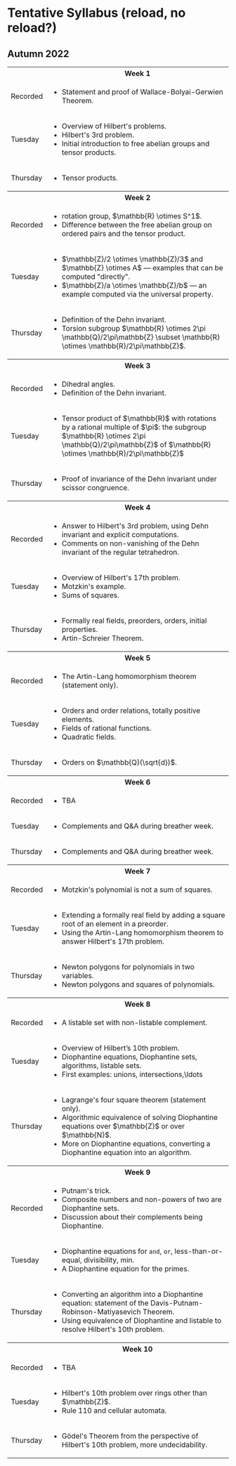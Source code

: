 <head>
<script type="text/javascript" id="MathJax-script" async
  src="https://cdn.jsdelivr.net/npm/mathjax@3/es5/tex-mml-chtml.js">
</script>
<script>
  MathJax = {
    tex: {
      inlineMath: [['$', '$']]
    }
  };
</script>

<script type='text/javascript'>
window.onload = function() {
    if(!window.location.hash) {
        window.location = window.location + '#loaded';
        window.location.reload();
    }
  window.location = window.location;
}
</script>
</head>

# Tentative Syllabus (reload, no reload?)
## Autumn 2022

<table>
  <tbody>
<!--  ##################  Week 1  ################## -->
    <tr><th></th><th align=center>Week 1</th></tr><tr>
      <td>Recorded</td>
      <td>
        <ul>
          <li>  Statement and proof of Wallace-Bolyai-Gerwien Theorem.</li>
        </ul>
      </td>
    </tr>
    <tr>
      <td>Tuesday</td>
      <td>
        <ul>
          <li>  Overview of Hilbert's problems.</li>
          <li>  Hilbert's 3rd problem.</li>
          <li>  Initial introduction to free abelian groups and tensor products.</li>
        </ul>
      </td>
    </tr>
    <tr>
      <td>Thursday</td>
      <td>
        <ul>
          <li>  Tensor products.</li>
        </ul>
      </td>
    </tr>
<!--  ##################  Week 2  ################## -->
    <tr><th></th><th align=center>Week 2</th></tr><tr>
      <td>Recorded</td>
      <td>
        <ul>
          <li>  rotation group, $\mathbb{R} \otimes S^1$.</li>
          <li>  Difference between the free abelian group on ordered pairs and the tensor product.</li>
        </ul>
      </td>
    </tr>
    <tr>
      <td>Tuesday</td>
      <td>
        <ul>
          <li>  $\mathbb{Z}/2 \otimes \mathbb{Z}/3$ and $\mathbb{Z} \otimes A$ &mdash; examples that can be computed "directly".</li>
          <li>  $\mathbb{Z}/a \otimes \mathbb{Z}/b$ &mdash; an example computed via the universal property.</li>
        </ul>
      </td>
    </tr>
    <tr>
      <td>Thursday</td>
      <td>
        <ul>
          <li>  Definition of the Dehn invariant.</li>
          <li>  Torsion subgroup $\mathbb{R} \otimes 2\pi \mathbb{Q}/2\pi\mathbb{Z} \subset \mathbb{R} \otimes \mathbb{R}/2\pi\mathbb{Z}$.</li>
        </ul>
      </td>
    </tr>
<!--  ##################  Week 3  ################## -->
    <tr><th></th><th align=center>Week 3</th></tr><tr>
      <td>Recorded</td>
      <td>
        <ul>
          <li>  Dihedral angles.</li>
          <li>  Definition of the Dehn invariant.</li>
        </ul>
      </td>
    </tr>
    <tr>
      <td>Tuesday</td>
      <td>
        <ul>
          <li>  Tensor product of $\mathbb{R}$ with rotations by a rational multiple of $\pi$: the subgroup $\mathbb{R} \otimes 2\pi \mathbb{Q}/2\pi\mathbb{Z}$ of $\mathbb{R} \otimes \mathbb{R}/2\pi\mathbb{Z}$</li>
        </ul>
      </td>
    </tr>
    <tr>
      <td>Thursday</td>
      <td>
        <ul>
          <li>  Proof of invariance of the Dehn invariant under scissor congruence.</li>
        </ul>
      </td>
    </tr>
<!--  ##################  Week 4  ################## -->
    <tr><th></th><th align=center>Week 4</th></tr><tr>
      <td>Recorded</td>
      <td>
        <ul>
          <li>  Answer to Hilbert's 3rd problem, using Dehn invariant and explicit computations.</li>
          <li>  Comments on non-vanishing of the Dehn invariant of the regular tetrahedron.</li>
        </ul>
      </td>
    </tr>
    <tr>
      <td>Tuesday</td>
      <td>
        <ul>
          <li>  Overview of Hilbert's 17th problem.</li>
          <li>  Motzkin's example.</li>
          <li>  Sums of squares.</li>
        </ul>
      </td>
    </tr>
    <tr>
      <td>Thursday</td>
      <td>
        <ul>
          <li>  Formally real fields, preorders, orders, initial properties.</li>
          <li>  Artin-Schreier Theorem.</li>
        </ul>
      </td>
    </tr>
<!--  ##################  Week 5  ################## -->
    <tr><th></th><th align=center>Week 5</th></tr><tr>
      <td>Recorded</td>
      <td>
        <ul>
          <li>  The Artin-Lang homomorphism theorem (statement only).</li>
        </ul>
      </td>
    </tr>
    <tr>
      <td>Tuesday</td>
      <td>
        <ul>
          <li>  Orders and order relations, totally positive elements.</li>
          <li>  Fields of rational functions.</li>
          <li>  Quadratic fields.</li>
        </ul>
      </td>
    </tr>
    <tr>
      <td>Thursday</td>
      <td>
        <ul>
          <li>  Orders on $\mathbb{Q}(\sqrt{d})$.</li>
        </ul>
      </td>
    </tr>
<!--  ##################  Week 6  ################## -->
    <tr><th></th><th align=center>Week 6</th></tr><tr>
      <td>Recorded</td>
      <td>
        <ul>
          <li>  TBA</li>
        </ul>
      </td>
    </tr>
    <tr>
      <td>Tuesday</td>
      <td>
        <ul>
          <li>  Complements and Q&A during breather week.</li>
        </ul>
      </td>
    </tr>
    <tr>
      <td>Thursday</td>
      <td>
        <ul>
          <li>  Complements and Q&A during breather week.</li>
        </ul>
      </td>
    </tr>
<!--  ##################  Week 7  ################## -->
    <tr><th></th><th align=center>Week 7</th></tr><tr>
      <td>Recorded</td>
      <td>
        <ul>
          <li>  Motzkin's polynomial is not a sum of squares.</li>
        </ul>
      </td>
    </tr>
    <tr>
      <td>Tuesday</td>
      <td>
        <ul>
          <li>  Extending a formally real field by adding a square root of an element in a preorder.</li>
          <li>  Using the Artin-Lang homomorphism theorem to answer Hilbert's 17th problem.</li>
        </ul>
      </td>
    </tr>
    <tr>
      <td>Thursday</td>
      <td>
        <ul>
          <li>  Newton polygons for polynomials in two variables.</li>
          <li>  Newton polygons and squares of polynomials.</li>
        </ul>
      </td>
    </tr>
<!--  ##################  Week 8  ################## -->
    <tr><th></th><th align=center>Week 8</th></tr><tr>
      <td>Recorded</td>
      <td>
        <ul>
          <li>  A listable set with non-listable complement.</li>
        </ul>
      </td>
    </tr>
    <tr>
      <td>Tuesday</td>
      <td>
        <ul>
          <li>  Overview of Hilbert’s 10th problem.</li>
          <li>  Diophantine equations, Diophantine sets, algorithms, listable sets.</li>
          <li>  First examples: unions, intersections,\ldots</li>
        </ul>
      </td>
    </tr>
    <tr>
      <td>Thursday</td>
      <td>
        <ul>
          <li>  Lagrange's four square theorem (statement only).</li>
          <li>  Algorithmic equivalence of solving Diophantine equations over $\mathbb{Z}$ or over $\mathbb{N}$.</li>
          <li>  More on Diophantine equations, converting a Diophantine equation into an algorithm.</li>
        </ul>
      </td>
    </tr>
<!--  ##################  Week 9  ################## -->
    <tr><th></th><th align=center>Week 9</th></tr><tr>
      <td>Recorded</td>
      <td>
        <ul>
          <li>  Putnam's trick.</li>
          <li>  Composite numbers and non-powers of two are Diophantine sets.</li>
          <li>  Discussion about their complements being Diophantine.</li>
        </ul>
      </td>
    </tr>
    <tr>
      <td>Tuesday</td>
      <td>
        <ul>
          <li>  Diophantine equations for <code>and</code>, <code>or</code>, less-than-or-equal, divisibility, min.</li>
          <li>  A Diophantine equation for the primes.</li>
        </ul>
      </td>
    </tr>
    <tr>
      <td>Thursday</td>
      <td>
        <ul>
          <li>  Converting an algorithm into a Diophantine equation: statement of the Davis-Putnam-Robinson-Matiyasevich Theorem.</li>
          <li>  Using equivalence of Diophantine and listable to resolve Hilbert's 10th problem.</li>
        </ul>
      </td>
    </tr>
<!--  ##################  Week 10  ################## -->
    <tr><th></th><th align=center>Week 10</th></tr><tr>
      <td>Recorded</td>
      <td>
        <ul>
          <li>  TBA</li>
        </ul>
      </td>
    </tr>
    <tr>
      <td>Tuesday</td>
      <td>
        <ul>
          <li>  Hilbert's 10th problem over rings other than $\mathbb{Z}$.</li>
          <li>  Rule 110 and cellular automata.</li>
        </ul>
      </td>
    </tr>
    <tr>
      <td>Thursday</td>
      <td>
        <ul>
          <li>  G&ouml;del's Theorem from the perspective of Hilbert's 10th problem, more undecidability.</li>
        </ul>
      </td>
    </tr>
  </tbody>
</table>
